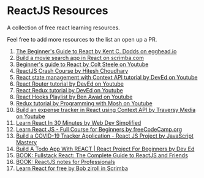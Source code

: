 # ReactJS Resources
A collection of free react learning resources.

Feel free to add more resources to the list an open up a PR.

1. [The Beginner's Guide to React by Kent C. Dodds on egghead.io](https://egghead.io/courses/the-beginner-s-guide-to-react)
2. [Build a movie search app in React on scrimba.com](https://scrimba.com/g/greactmovie)
3. [Beginner's guide to React by Colt Steele on Youtube](https://www.youtube.com/watch?v=9U3IhLAnSxM)
4. [ReactJS Crash Course by Hitesh Choudhary](https://www.youtube.com/watch?v=nvHeB32ICDM&)
5. [React state management with Context API tutorial by DevEd on Youtube](https://www.youtube.com/watch?v=35lXWvCuM8o)
6. [React Router tutorial by DevEd on Youtube](https://www.youtube.com/watch?v=Law7wfdg_ls)
7. [React Redux tutorial by DevEd on Youtube](https://www.youtube.com/watch?v=CVpUuw9XSjY)
8. [React Hooks Playlist by Ben Awad on Youtube](https://www.youtube.com/playlist?list=PLN3n1USn4xlmyw3ebYuZmGp60mcENitdM)
9. [Redux tutorial by Programming with Mosh on Youtube](https://www.youtube.com/watch?v=poQXNp9ItL4)
10. [Build an expense tracker in React using Context API by Traversy Media on Youtube](https://www.youtube.com/watch?v=XuFDcZABiDQ)
11. [Learn React In 30 Minutes by Web Dev Simplified](https://www.youtube.com/watch?v=hQAHSlTtcmY&feature=youtu.be)
12. [Learn React JS - Full Course for Beginners by freeCodeCamp.org ](https://www.youtube.com/watch?v=DLX62G4lc44&feature=youtu.be)
13. [Build a COVID-19 Tracker Application - React JS Project by JavaScript Mastery](https://www.youtube.com/watch?v=khJlrj3Y6Ls&feature=youtu.be)
14. [Build A Todo App With REACT | React Project For Beginners by Dev Ed](https://www.youtube.com/watch?v=pCA4qpQDZD8&feature=youtu.be)
15. [BOOK: Fullstack React: The Complete Guide to ReactJS and Friends](https://pdfhost.io/v/VnUri1YPC_Fullstack_React.pdf)
16. [BOOK: ReactJS notes for Professionals](https://pdfhost.io/v/59dcVpQO~_React_JS_Notes_for_Professionals.pdf)
17. [Learn React for free by Bob ziroll in Scrimba](https://scrimba.com/learn/learnreact)
